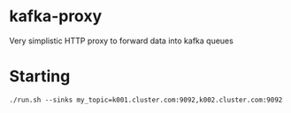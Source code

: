 # kafka-proxy
Very simplistic HTTP proxy to forward data into kafka queues

Starting
=====
```
./run.sh --sinks my_topic=k001.cluster.com:9092,k002.cluster.com:9092
```
